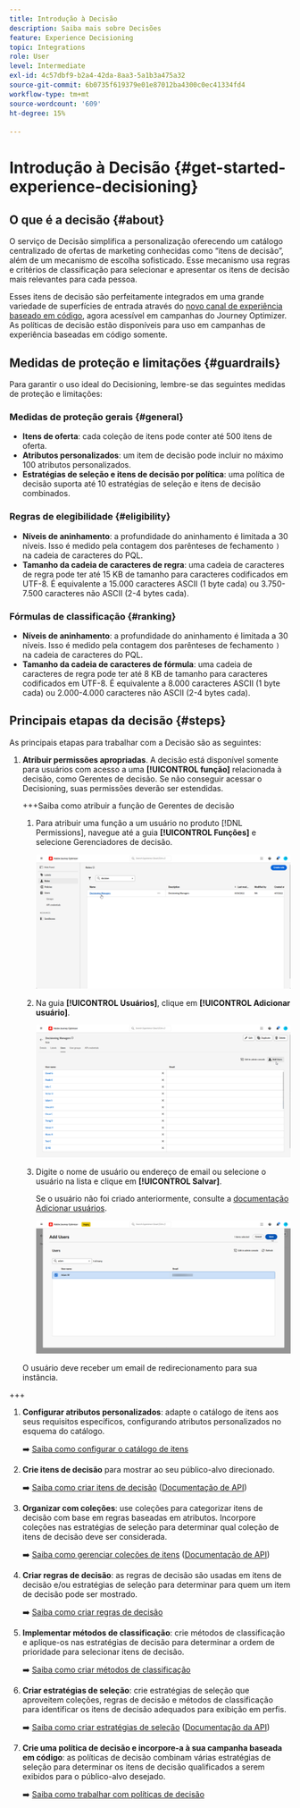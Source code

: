 ```yaml
---
title: Introdução à Decisão
description: Saiba mais sobre Decisões
feature: Experience Decisioning
topic: Integrations
role: User
level: Intermediate
exl-id: 4c57dbf9-b2a4-42da-8aa3-5a1b3a475a32
source-git-commit: 6b0735f619379e01e87012ba4300c0ec41334fd4
workflow-type: tm+mt
source-wordcount: '609'
ht-degree: 15%

---
```


# Introdução à Decisão {#get-started-experience-decisioning}

## O que é a decisão {#about}

O serviço de Decisão simplifica a personalização oferecendo um catálogo centralizado de ofertas de marketing conhecidas como “itens de decisão”, além de um mecanismo de escolha sofisticado. Esse mecanismo usa regras e critérios de classificação para selecionar e apresentar os itens de decisão mais relevantes para cada pessoa.

Esses itens de decisão são perfeitamente integrados em uma grande variedade de superfícies de entrada através do [novo canal de experiência baseado em código](https://experienceleague.adobe.com/en/docs/journey-optimizer/using/code-based-experience/get-started-code-based), agora acessível em campanhas do Journey Optimizer. As políticas de decisão estão disponíveis para uso em campanhas de experiência baseadas em código somente.

## Medidas de proteção e limitações {#guardrails}

Para garantir o uso ideal do Decisioning, lembre-se das seguintes medidas de proteção e limitações:

### Medidas de proteção gerais {#general}

* **Itens de oferta**: cada coleção de itens pode conter até 500 itens de oferta.
* **Atributos personalizados**: um item de decisão pode incluir no máximo 100 atributos personalizados.
* **Estratégias de seleção e itens de decisão por política**: uma política de decisão suporta até 10 estratégias de seleção e itens de decisão combinados.

### Regras de elegibilidade {#eligibility}

* **Níveis de aninhamento**: a profundidade do aninhamento é limitada a 30 níveis. Isso é medido pela contagem dos parênteses de fechamento `)` na cadeia de caracteres do PQL.
* **Tamanho da cadeia de caracteres de regra**: uma cadeia de caracteres de regra pode ter até 15 KB de tamanho para caracteres codificados em UTF-8. É equivalente a 15.000 caracteres ASCII (1 byte cada) ou 3.750-7.500 caracteres não ASCII (2-4 bytes cada).

### Fórmulas de classificação {#ranking}

* **Níveis de aninhamento**: a profundidade do aninhamento é limitada a 30 níveis. Isso é medido pela contagem dos parênteses de fechamento `)` na cadeia de caracteres do PQL.
* **Tamanho da cadeia de caracteres de fórmula**: uma cadeia de caracteres de regra pode ter até 8 KB de tamanho para caracteres codificados em UTF-8. É equivalente a 8.000 caracteres ASCII (1 byte cada) ou 2.000-4.000 caracteres não ASCII (2-4 bytes cada).

## Principais etapas da decisão {#steps}

As principais etapas para trabalhar com a Decisão são as seguintes:

1. **Atribuir permissões apropriadas**. A decisão está disponível somente para usuários com acesso a uma **[!UICONTROL função]** relacionada à decisão, como Gerentes de decisão. Se não conseguir acessar o Decisioning, suas permissões deverão ser estendidas.

   +++Saiba como atribuir a função de Gerentes de decisão

   1. Para atribuir uma função a um usuário no produto [!DNL Permissions], navegue até a guia **[!UICONTROL Funções]** e selecione Gerenciadores de decisão.

      ![](assets/decision_permission_1.png)

   1. Na guia **[!UICONTROL Usuários]**, clique em **[!UICONTROL Adicionar usuário]**.

      ![](assets/decision_permission_2.png)

   1. Digite o nome de usuário ou endereço de email ou selecione o usuário na lista e clique em **[!UICONTROL Salvar]**.

      Se o usuário não foi criado anteriormente, consulte a [documentação Adicionar usuários](https://experienceleague.adobe.com/pt-br/docs/experience-platform/access-control/ui/users).

      ![](assets/decision_permission_3.png)

   O usuário deve receber um email de redirecionamento para sua instância.

+++

1. **Configurar atributos personalizados**: adapte o catálogo de itens aos seus requisitos específicos, configurando atributos personalizados no esquema do catálogo.

   ➡️ [Saiba como configurar o catálogo de itens](catalogs.md)

1. **Crie itens de decisão** para mostrar ao seu público-alvo direcionado.

   ➡️ [Saiba como criar itens de decisão](items.md) ([Documentação de API](api-reference/decisions-items/create.md))

1. **Organizar com coleções**: use coleções para categorizar itens de decisão com base em regras baseadas em atributos. Incorpore coleções nas estratégias de seleção para determinar qual coleção de itens de decisão deve ser considerada.

   ➡️ [Saiba como gerenciar coleções de itens](collections.md) ([Documentação de API](api-reference/items-collections/create.md))

1. **Criar regras de decisão**: as regras de decisão são usadas em itens de decisão e/ou estratégias de seleção para determinar para quem um item de decisão pode ser mostrado.

   ➡️ [Saiba como criar regras de decisão](rules.md)

1. **Implementar métodos de classificação**: crie métodos de classificação e aplique-os nas estratégias de decisão para determinar a ordem de prioridade para selecionar itens de decisão.

   ➡️ [Saiba como criar métodos de classificação](ranking.md)

1. **Criar estratégias de seleção**: crie estratégias de seleção que aproveitem coleções, regras de decisão e métodos de classificação para identificar os itens de decisão adequados para exibição em perfis.

   ➡️ [Saiba como criar estratégias de seleção](selection-strategies.md) ([Documentação da API](api-reference/selection-strategies/create.md))

1. **Crie uma política de decisão e incorpore-a à sua campanha baseada em código**: as políticas de decisão combinam várias estratégias de seleção para determinar os itens de decisão qualificados a serem exibidos para o público-alvo desejado.

   ➡️ [Saiba como trabalhar com políticas de decisão](create-decision.md)
